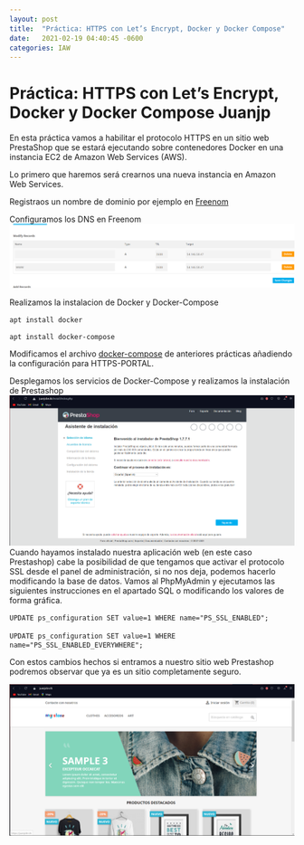 ```yaml
---
layout: post
title:  "Práctica: HTTPS con Let’s Encrypt, Docker y Docker Compose"
date:   2021-02-19 04:40:45 -0600
categories: IAW
---
```

#  Práctica: HTTPS con Let’s Encrypt, Docker y Docker Compose Juanjp
En esta práctica vamos a habilitar el protocolo HTTPS en un sitio web PrestaShop que se estará ejecutando sobre contenedores Docker en una instancia EC2 de Amazon Web Services (AWS).

Lo primero que haremos será crearnos una nueva instancia en Amazon Web Services.

Registraos un nombre de dominio por ejemplo en [Freenom](https://freenom.com)

Configuramos los DNS en Freenom
![DNS](https://github.com/Joland53/Joland53.github.io/blob/master/images/2021-02-19-iaw-letsencypt-docker/dns.PNG?raw=true)

Realizamos la instalacion de Docker y Docker-Compose
```
apt install docker
```
```
apt install docker-compose
```
Modificamos el archivo [docker-compose](docker-compose.yml) de anteriores prácticas añadiendo la configuración para HTTPS-PORTAL.

Desplegamos los servicios de Docker-Compose y realizamos la instalación de Prestashop
![instalacion](https://github.com/Joland53/Joland53.github.io/blob/master/images/2021-02-19-iaw-letsencypt-docker/instalacion.PNG?raw=true)
Cuando hayamos instalado nuestra aplicación web (en este caso Prestashop) cabe la posibilidad de que tengamos que activar el protocolo SSL desde el panel de administración, si no nos deja, podemos hacerlo modificando la base de datos. Vamos al PhpMyAdmin y ejecutamos las siguientes instrucciones en el apartado SQL o modificando los valores de forma gráfica.
```
UPDATE ps_configuration SET value=1 WHERE name="PS_SSL_ENABLED";

UPDATE ps_configuration SET value=1 WHERE name="PS_SSL_ENABLED_EVERYWHERE";
```
Con estos cambios hechos si entramos a nuestro sitio web Prestashop podremos observar que ya es un sitio completamente seguro.

![prestashop](https://github.com/Joland53/Joland53.github.io/blob/master/images/2021-02-19-iaw-letsencypt-docker/prestashop.PNG?raw=true)
